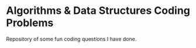 # Algorithms & Data Structures Coding Problems
Repository of some fun coding questions I have done.

